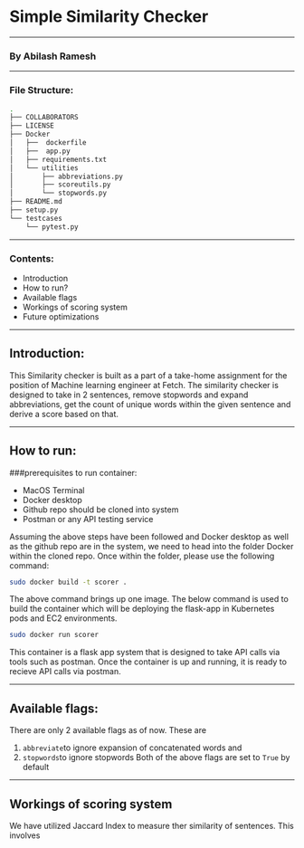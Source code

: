 # Simple Similarity Checker
-------
### By Abilash Ramesh
--------
### File Structure:
```bash
.
├── COLLABORATORS
├── LICENSE
├── Docker
│   ├──  dockerfile
│   ├──  app.py
│   ├── requirements.txt
│   └── utilities
│       ├── abbreviations.py
│       ├── scoreutils.py
│       └── stopwords.py
├── README.md
├── setup.py
└── testcases
    └── pytest.py

```
----------
### Contents:

* Introduction
* How to run?
* Available flags
* Workings of scoring system
* Future optimizations

---------
## Introduction:
This Similarity checker is built as a part of a take-home assignment for the position of Machine learning engineer at Fetch. The similarity checker is designed to take in 2 sentences, remove stopwords and expand abbreviations, get the count of unique words within the given sentence and derive a score based on that. 

--------
## How to run:
###prerequisites to run container:
* MacOS Terminal
* Docker desktop
* Github repo should be cloned into system
* Postman or any API testing service

Assuming the above steps have been followed and Docker desktop as well as the github repo are in the system, we need to head into the folder Docker within the cloned repo. Once within the folder, please use the following command:
```bash
sudo docker build -t scorer .
```
The above command brings up one image. The below command is used to build the container which will be deploying the flask-app in Kubernetes pods and EC2 environments. 
```bash
sudo docker run scorer
```
This container is a flask app system that is designed to take API calls via tools such as postman. Once the container is up and running, it is ready to recieve API calls via postman. 

----------
## Available flags:
There are only 2 available flags as of now. These are 
1. ```abbreviate```to ignore expansion of concatenated words and
2. ```stopwords```to ignore stopwords
Both of the above flags are set to ```True``` by default

---------
## Workings of scoring system
We have utilized Jaccard Index to measure ther similarity of sentences. This involves
